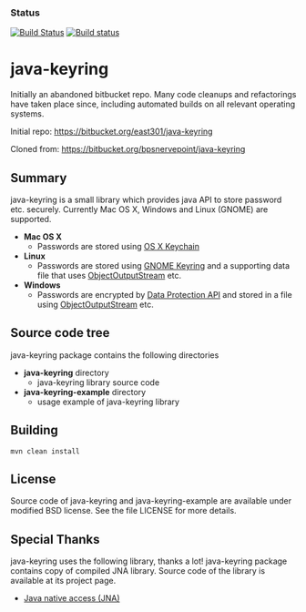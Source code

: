### Status ###

[![Build Status](https://travis-ci.org/javakeyring/java-keyring.svg?branch=master)](https://travis-ci.org/javakeyring/java-keyring)
[![Build status](https://ci.appveyor.com/api/projects/status/x0wjmw353hid9ol4?svg=true)](https://ci.appveyor.com/project/rexhoffman/java-keyring)

java-keyring
=============

Initially an abandoned bitbucket repo.   Many code cleanups and refactorings have taken place since, including automated builds on all relevant operating systems.

Initial repo:
https://bitbucket.org/east301/java-keyring

Cloned from:
https://bitbucket.org/bpsnervepoint/java-keyring

Summary
-------

java-keyring is a small library which provides java API to store password etc. securely.
Currently Mac OS X, Windows and Linux (GNOME) are supported.

* __Mac OS X__
    * Passwords are stored using [OS X Keychain](http://developer.apple.com/documentation/Security/)
* __Linux__
    * Passwords are stored using [GNOME Keyring](https://wiki.gnome.org/Projects/GnomeKeyring) and a supporting data file that uses
    [ObjectOutputStream](http://docs.oracle.com/javase/6/docs/api/java/io/ObjectOutputStream.html) etc.
* __Windows__
    * Passwords are encrypted by [Data Protection API](http://msdn.microsoft.com/en-us/library/ms995355.aspx) 
      and stored in a file using [ObjectOutputStream](http://docs.oracle.com/javase/6/docs/api/java/io/ObjectOutputStream.html) etc.

Source code tree
----------------

java-keyring package contains the following directories

* __java-keyring__ directory
    * java-keyring library source code
* __java-keyring-example__ directory
    * usage example of java-keyring library

Building
--------

```
mvn clean install
```

License
-------

Source code of java-keyring and java-keyring-example are available under modified BSD license. 
See the file LICENSE for more details.


Special Thanks
--------------

java-keyring uses the following library, thanks a lot!
java-keyring package contains copy of compiled JNA library. 
Source code of the library is available at its project page.

* [Java native access (JNA)](https://github.com/twall/jna)
